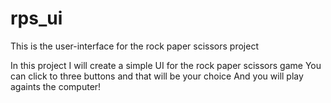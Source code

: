 # rps_ui
This is the user-interface for the rock paper scissors project

In this project I will create a simple UI for the rock paper scissors game
You can click to three buttons and that will be your choice
And you will play againts the computer!

